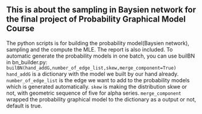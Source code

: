 ## This is about the sampling in Baysien network for the final project of Probability Graphical Model Course
The python scripts is for building the probability model(Baysien network),  sampling and the compute the MLE. The report is also included.
To automatic generate the probability models in one batch, you can use builBN in bn_builder.py:
    ```
    builBN(hand_addG,number_of_edge_list,skew,merge_component=True)
    ```  
```hand_addG``` is a dictionary with the model we built by our hand already.   
```number_of_edge_list``` is the edge we want to add to the probability models which is generated automatically. 
```skew```  is making the distribution skwe or not, with geometric sequence of five for alpha series. 
```merge_component``` wrapped the probability graphical model to the dictionary as a output or not, default is true. 
